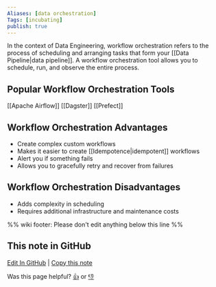 ```yaml
---
Aliases: [data orchestration]
Tags: [incubating]
publish: true
---
```


In the context of Data Engineering, workflow orchestration refers to the process of scheduling and arranging tasks that form your [[Data Pipeline|data pipeline]]. A workflow orchestration tool allows you to schedule, run, and observe the entire process.

## Popular Workflow Orchestration Tools

[[Apache Airflow]]
[[Dagster]]
[[Prefect]]

## Workflow Orchestration Advantages

- Create complex custom workflows
- Makes it easier to create [[Idempotence|idempotent]] workflows
- Alert you if something fails
- Allows you to gracefully retry and recover from failures

## Workflow Orchestration Disadvantages

- Adds complexity in scheduling
- Requires additional infrastructure and maintenance costs

%% wiki footer: Please don't edit anything below this line %%

## This note in GitHub

<span class="git-footer">[Edit In GitHub](https://github.dev/data-engineering-community/data-engineering-wiki/blob/main/Concepts/Workflow%20Orchestration.md "git-hub-edit-note") | [Copy this note](https://raw.githubusercontent.com/data-engineering-community/data-engineering-wiki/main/Concepts/Workflow%20Orchestration.md "git-hub-copy-note")</span>

<span class="git-footer">Was this page helpful?
[👍](https://tally.so/r/3jZ8D4?rating=Yes&url=https://dataengineering.wiki/Concepts/Workflow+Orchestration) or [👎](https://tally.so/r/3jZ8D4?rating=No&url=https://dataengineering.wiki/Concepts/Workflow+Orchestration)</span>
